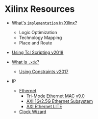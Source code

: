 # Xilinx Resources

- [What's `implementation` in Xilinx?](https://www.xilinx.com/support/documentation/sw_manuals/xilinx11/ise_c_implement_fpga_design.htm)
    - Logic Optimization
    - Technology Mapping
    - Place and Route
- [Using Tcl Scripting v2018](https://www.xilinx.com/support/documentation/sw_manuals/xilinx2018_2/ug894-vivado-tcl-scripting.pdf)
- [What is `.xdc`?](https://github.com/Digilent/digilent-xdc/)
	- [Using Constraints v2017](https://www.xilinx.com/support/documentation/sw_manuals/xilinx2017_4/ug903-vivado-using-constraints.pdf)


- IP
	- [Ethernet](https://www.xilinx.com/products/technology/ethernet.html)
		- [Tri-Mode Ethernet MAC v9.0](https://www.xilinx.com/products/intellectual-property/temac.html)
		- [AXI 1G/2.5G Ethernet Subsystem](https://www.xilinx.com/products/intellectual-property/axi_ethernet.html#documentation)
		- [AXI Ethernet LITE](https://www.xilinx.com/products/intellectual-property/axi_ethernetlite.html)
	- [Clock Wizard](https://www.xilinx.com/products/intellectual-property/clocking_wizard.html#documentation)